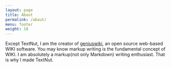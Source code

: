 ```yaml
---
layout: page
title: About
permalink: /about/
menu: footer
weight: 10
---
```


Except TextNut, I am the creator of [geniuswiki](http://www.geniuswiki.com), an open source web-based WIKI software. You may know markup writing is the fundamental concept of WIKI. I am absolutely a markup(not only Markdown) writing enthusiast. That is why I made TextNut. 

